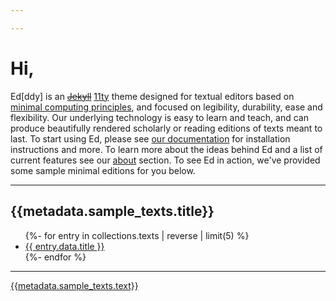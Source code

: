 ```yaml
---

---
```


# Hi,

Ed\[ddy\] is an <s><a href="https://jekyllrb.com/" target="_blank">Jekyll</a></s> <a href="https://11ty.dev/" target="_blank" rel="noopener">11ty</a> theme designed for textual editors based on <a href="http://go-dh.github.io/mincomp/">minimal computing principles</a>, and focused on legibility, durability, ease and flexibility. Our underlying technology is easy to learn and teach, and can produce beautifully rendered scholarly or reading editions of texts meant to last. To start using Ed, please see <a href="/ed/documentation/">our documentation</a> for installation instructions and more. To learn more about the ideas behind Ed and a list of current features see our <a href="/ed/about/">about</a> section. To  see Ed in action, we've provided some sample minimal editions for you below.

<hr/>
<h2>{{metadata.sample_texts.title}}</h2>
<div class="toc">
<ul class="texts">
{%- for entry in collections.texts | reverse | limit(5) %}
<li class="text-title"><a href="{{ entry.url }}">{{ entry.data.title }}</a></li>
{%- endfor %}
</ul>
<hr/>
<p class="port ms-3"><a href="{{metadata.url}}/texts">{{metadata.sample_texts.text}}</a></p>
</div>
